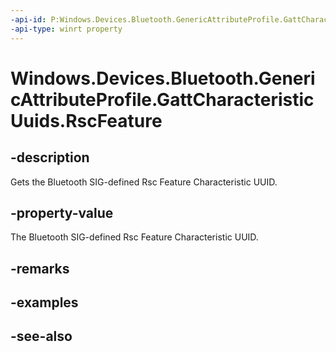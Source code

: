 ```yaml
---
-api-id: P:Windows.Devices.Bluetooth.GenericAttributeProfile.GattCharacteristicUuids.RscFeature
-api-type: winrt property
---
```


<!-- Property syntax
public System.Guid RscFeature { get; }
-->

# Windows.Devices.Bluetooth.GenericAttributeProfile.GattCharacteristicUuids.RscFeature

## -description
Gets the Bluetooth SIG-defined Rsc Feature Characteristic UUID.

## -property-value
The Bluetooth SIG-defined Rsc Feature Characteristic UUID.

## -remarks

## -examples

## -see-also
